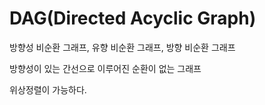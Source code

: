 # DAG(Directed Acyclic Graph)
방향성 비순환 그래프, 유향 비순환 그래프, 방향 비순환 그래프

방향성이 있는 간선으로 이루어진 순환이 없는 그래프

위상정렬이 가능하다.